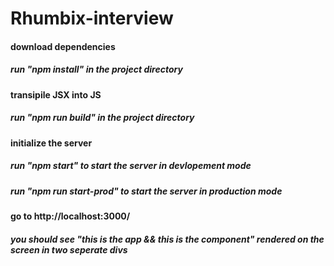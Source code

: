 # Rhumbix-interview

#### download dependencies
##### run "npm install" in the project directory

#### transipile JSX into JS
##### run "npm run build" in the project directory

#### initialize the server

##### run "npm start" to start the server in devlopement mode
##### run "npm run start-prod" to start the server in production mode

#### go to http://localhost:3000/

##### you should see "this is the app && this is the component" rendered on the screen in two seperate divs
